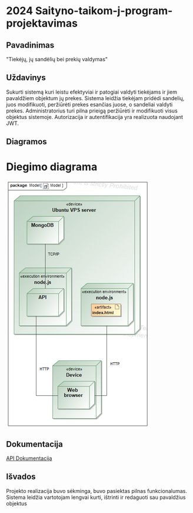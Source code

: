 # 2024 Saityno-taikom-j-program-projektavimas

## Pavadinimas

"Tiekėjų, jų sandėlių bei prekių valdymas"

## Uždavinys

Sukurti sistemą kuri leistu efektyviai ir patogiai valdyti tiekėjams ir jiem pavaldžiem objektum jų prekes. Sistema leidžia tiekėjam pridėdi sandelių, juos modifikuoti, peržiūrėti prekes esančias juose, o sandeliai valdyti prekes. Administratorius turi pilna prieigą peržiūrėti ir modifikuoti visus objektus sistemoje. Autorizacija ir autentifikacija yra realizuota naudojant JWT.

## Diagramos

# Diegimo diagrama

![Diegimo diagrama](https://raw.githubusercontent.com/Efka147/Saityno-taikomuju-programu-projektavimas/refs/heads/main/images/deployment.png)

## Dokumentacija

[API Dokumentacija](https://github.com/Efka147/Saityno-taikomuju-programu-projektavimas/blob/main/API/openapi.yaml)

## Išvados

Projekto realizacija buvo sėkminga, buvo pasiektas pilnas funkcionalumas. Sistema leidžia vartotojam lengvai kurti, ištrinti ir redaguoti sau pavaldžius objektus
